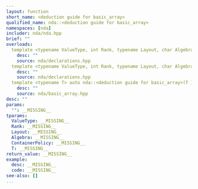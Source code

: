 ```yaml
---
layout: function
short_name: <deduction guide for basic_array>
qualified_name: nda::<deduction guide for basic_array>
namespaces: [nda]
includer: nda/nda.hpp
brief: ""
overloads:
  template <typename ValueType, int Rank, typename Layout, char Algebra, typename ContainerPolicy> auto nda::<deduction guide for basic_array>()-> basic_array<ValueType, Rank, Layout, Algebra, ContainerPolicy>:
    desc: ""
    source: nda/declarations.hpp
  template <typename ValueType, int Rank, typename Layout, char Algebra, typename ContainerPolicy> auto nda::<deduction guide for basic_array>(basic_array<ValueType, Rank, Layout, Algebra, ContainerPolicy> )-> basic_array<ValueType, Rank, Layout, Algebra, ContainerPolicy>:
    desc: ""
    source: nda/declarations.hpp
  template <typename T> auto nda::<deduction guide for basic_array>(T )-> basic_array<get_value_t<std::decay_t<T> >, get_rank<std::decay_t<T> >, struct nda::C_layout, 'A', struct nda::heap>:
    desc: ""
    source: nda/basic_array.hpp
desc: ""
params:
  "": __MISSING__
tparams:
  ValueType: __MISSING__
  Rank: __MISSING__
  Layout: __MISSING__
  Algebra: __MISSING__
  ContainerPolicy: __MISSING__
  T: __MISSING__
return_value: __MISSING__
example:
  desc: __MISSING__
  code: __MISSING__
see-also: []
...
```


